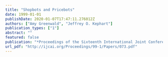 ```yaml
---
title: "Shopbots and Pricebots"
date: 1999-01-01
publishDate: 2020-01-07T17:47:11.276012Z
authors: ["Amy Greenwald", "Jeffrey O. Kephart"]
publication_types: ["1"]
abstract: ""
featured: false
publication: "*Proceedings of the Sixteenth International Joint Conference on Artificial Intelligence, IJCAI 99, Stockholm, Sweden, July 31 - August 6, 1999. 2 Volumes, 1450 pages*"
url_pdf: "http://ijcai.org/Proceedings/99-1/Papers/073.pdf"
---
```


